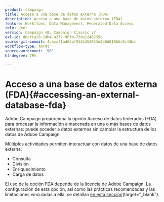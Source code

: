 ```yaml
---
product: campaign
title: Acceso a una base de datos externa (FDA)
description: Acceso a una base de datos externa (FDA)
feature: Workflows, Data Management, Federated Data Access
role: User
version: Campaign v8, Campaign Classic v7
exl-id: ddafca28-1db4-42f2-9bfb-73da1240235c
source-git-commit: 4cbccf1ad02af9133d51933e3e0d010b5c8c43bd
workflow-type: tm+mt
source-wordcount: '98'
ht-degree: 79%

---
```


# Acceso a una base de datos externa (FDA){#accessing-an-external-database-fda}

Adobe Campaign proporciona la opción Acceso de datos federados (FDA) para procesar la información almacenada en una o más bases de datos externas: puede acceder a datos externos sin cambiar la estructura de los datos de Adobe Campaign.

Múltiples actividades permiten interactuar con datos de una base de datos externa:

* Consulta
* División
* Enriquecimiento
* Carga de datos

El uso de la opción FDA depende de la licencia de Adobe Campaign. La configuración de esta opción, así como las prácticas recomendadas y las limitaciones vinculadas a ella, se detallan [en esta sección](https://experienceleague.adobe.com/docs/campaign/campaign-v8/connect/fda.html?lang=es){target="_blank"}.

